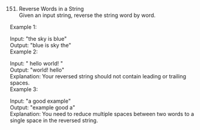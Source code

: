 151. Reverse Words in a String  
Given an input string, reverse the string word by word.  

 

Example 1:  

Input: "the sky is blue"  
Output: "blue is sky the"  
Example 2:  

Input: "  hello world!  "  
Output: "world! hello"  
Explanation: Your reversed string should not contain leading or trailing spaces.  
Example 3:  

Input: "a good   example"  
Output: "example good a"  
Explanation: You need to reduce multiple spaces between two words to a single space in the reversed string.  